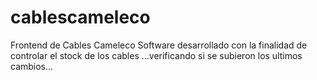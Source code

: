 # cablescameleco
Frontend de Cables Cameleco Software desarrollado con la finalidad de controlar el stock de los cables
...verificando si se subieron los ultimos cambios...